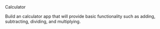 Calculator

Build an calculator app that will provide basic functionality such as adding, subtracting, dividing, and multiplying.